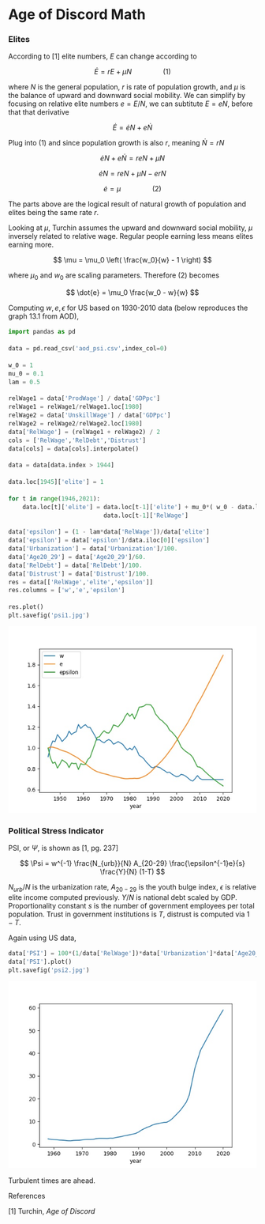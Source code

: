 # Age of Discord Math

### Elites

According to [1] elite numbers, $E$ can change according to

$$
\dot{E} = rE + \mu N \qquad \qquad (1)
$$

where $N$ is the general population, $r$ is rate of population growth,
and $\mu$ is the balance of upward and downward social mobility. We
can simplify by focusing on relative elite numbers $e = E/N$, we can
subtitute $E = e N$, before that that derivative

$$
\dot{E} = \dot{e} N + e \dot{N}
$$

Plug into (1) and since population growth is also $r$, meaning
$\dot{N} = r N$

$$
\dot{e} N + e \dot{N} = r e N + \mu N 
$$

$$
\dot{e} N = r e N + \mu N -  e r N
$$

$$
\dot{e} = \mu  \qquad \qquad (2)
$$

The parts above are the logical result of natural growth of population
and elites being the same rate $r$.

Looking at $\mu$, Turchin assumes the upward and downward social
mobility, $\mu$ inversely related to relative wage. Regular people
earning less means elites earning more.

$$
\mu = \mu_0 \left( \frac{w_0}{w} - 1 \right)
$$

where $μ_0$ and $w_0$ are scaling parameters. Therefore (2) becomes

$$
\dot{e} = \mu_0 \frac{w_0 - w}{w}
$$

Computing $w,e,\epsilon$ for US based on 1930-2010 data (below reproduces
the graph 13.1 from AOD),

```python
import pandas as pd

data = pd.read_csv('aod_psi.csv',index_col=0)

w_0 = 1
mu_0 = 0.1
lam = 0.5 

relWage1 = data['ProdWage'] / data['GDPpc']
relWage1 = relWage1/relWage1.loc[1980]
relWage2 = data['UnskillWage'] / data['GDPpc']
relWage2 = relWage2/relWage2.loc[1980]
data['RelWage'] = (relWage1 + relWage2) / 2
cols = ['RelWage','RelDebt','Distrust']
data[cols] = data[cols].interpolate()

data = data[data.index > 1944]

data.loc[1945]['elite'] = 1

for t in range(1946,2021):
    data.loc[t]['elite'] = data.loc[t-1]['elite'] + mu_0*( w_0 - data.loc[t-1]['RelWage'] ) / \
                           data.loc[t-1]['RelWage']

data['epsilon'] = (1 - lam*data['RelWage'])/data['elite']
data['epsilon'] = data['epsilon']/data.iloc[0]['epsilon']    
data['Urbanization'] = data['Urbanization']/100.
data['Age20_29'] = data['Age20_29']/60.
data['RelDebt'] = data['RelDebt']/100.
data['Distrust'] = data['Distrust']/100.
res = data[['RelWage','elite','epsilon']]
res.columns = ['w','e','epsilon']

res.plot()
plt.savefig('psi1.jpg')
```

![](psi1.jpg)

### Political Stress Indicator

PSI, or $\Psi$, is shown as [1, pg. 237]

$$
\Psi = w^{-1} \frac{N_{urb}}{N} A_{20-29} \frac{\epsilon^{-1}e}{s} \frac{Y}{N} (1-T)
$$

$N_{urb}/N$ is the urbanization rate, $A_{20-29}$ is the youth bulge
index, $\epsilon$ is relative elite income computed previously. $Y/N$
is national debt scaled by GDP. Proportionality constant $s$ is the
number of government employees per total population. Trust in
government institutions is $T$, distrust is computed via $1-T$.

Again using US data,

```python
data['PSI'] = 100*(1/data['RelWage'])*data['Urbanization']*data['Age20_29']*(data['elite']/data['epsilon'])*data['RelDebt']*data['Distrust']
data['PSI'].plot()
plt.savefig('psi2.jpg')
```

![](psi2.jpg)

Turbulent times are ahead.

References

[1] Turchin, *Age of Discord*

